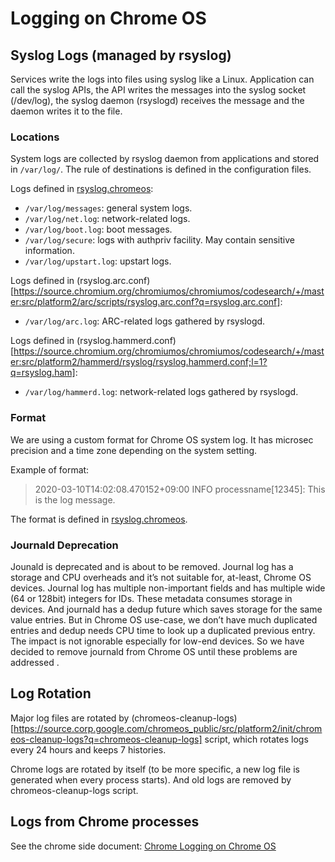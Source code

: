 # Logging on Chrome OS

## Syslog Logs (managed by rsyslog)

Services write the logs into files using syslog like a Linux. Application can call the syslog APIs, the API writes the messages into the syslog socket (/dev/log), the syslog daemon (rsyslogd) receives the message and the daemon writes it to the file.

### Locations

System logs are collected by rsyslog daemon from applications and stored in `/var/log/`. The rule of destinations is defined in the configuration files.

Logs defined in [rsyslog.chromeos](https://source.chromium.org/chromiumos/chromiumos/codesearch/+/master:src/platform2/init/rsyslog.chromeos;l=1?q=rsyslog.chromeos):

* `/var/log/messages`: general system logs.
* `/var/log/net.log`: network-related logs.
* `/var/log/boot.log`: boot messages.
* `/var/log/secure`: logs with authpriv facility. May contain sensitive information.
* `/var/log/upstart.log`: upstart logs.

Logs defined in (rsyslog.arc.conf)[https://source.chromium.org/chromiumos/chromiumos/codesearch/+/master:src/platform2/arc/scripts/rsyslog.arc.conf?q=rsyslog.arc.conf]:

* `/var/log/arc.log`: ARC-related logs gathered by rsyslogd.

Logs defined in (rsyslog.hammerd.conf)[https://source.chromium.org/chromiumos/chromiumos/codesearch/+/master:src/platform2/hammerd/rsyslog/rsyslog.hammerd.conf;l=1?q=rsyslog.ham]:

* `/var/log/hammerd.log`: network-related logs gathered by rsyslogd.

### Format

We are using a custom format for Chrome OS system log. It has microsec precision and a time zone depending on the system setting.

Example of format:

> 2020-03-10T14:02:08.470152+09:00 INFO processname[12345]: This is the log message.

The format is defined in [rsyslog.chromeos](https://source.chromium.org/chromiumos/chromiumos/codesearch/+/master:src/platform2/init/rsyslog.chromeos;drc=55172975434220f3a234cada1f76a5fb109bd2e0;l=18).

### Journald Deprecation

Jounald is deprecated and is about to be removed. Journal log has a storage and CPU overheads and it’s not suitable for, at-least, Chrome OS devices. Journal log has multiple non-important fields and has multiple wide (64 or 128bit) integers for IDs. These metadata consumes storage in devices. And journald has a dedup future which saves storage for the same value entries. But in Chrome OS use-case, we don’t have much duplicated entries and dedup needs CPU time to look up a duplicated previous entry. The impact is not ignorable especially for low-end devices. So we have decided to remove journald from Chrome OS until these problems are addressed .


## Log Rotation

Major log files are rotated by (chromeos-cleanup-logs)[https://source.corp.google.com/chromeos_public/src/platform2/init/chromeos-cleanup-logs?q=chromeos-cleanup-logs] script, which rotates logs every 24 hours and keeps 7 histories.

Chrome logs are rotated by itself (to be more specific, a new log file is generated when every process starts). And old logs are removed by chromeos-cleanup-logs script.


## Logs from Chrome processes

See the chrome side document: [Chrome Logging on Chrome OS](https://chromium.googlesource.com/chromium/src/+/master/docs/chrome_os_logging.md)
